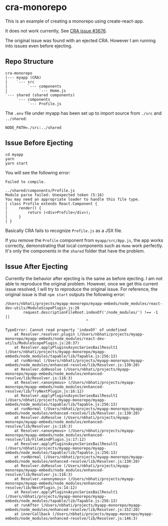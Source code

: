 cra-monorepo
============

This is an example of creating a monorepo using create-react-app.

It does not work currently,
See [CRA issue #3676](https://github.com/facebookincubator/create-react-app/issues/3676).

The original issue was found with an ejected CRA. However I am running into issues even before ejecting.

Repo Structure
--------------
    cra-monorepo
    |--- myapp (CRA)
    |    `--- src
    |         `--- components
    |              `--- Home.js
    `--- shared (shared components)
         `--- components
              `--- Profile.js

The `.env` file under myapp has been set up to import source from `./src` and `../shared`:

    NODE_PATH=./src:../shared
 
Issue Before Ejecting
---------------------
```
cd myapp
yarn
yarn start
```

You will see the following error:

    Failed to compile.
    
    ../shared/components/Profile.js
    Module parse failed: Unexpected token (5:16)
    You may need an appropriate loader to handle this file type.
    | class Profile extends React.Component {
    |     render() {
    |         return (<div>Profile</div>);
    |     }
    | }

Basically CRA fails to recognize `Profile.js` as a JSX file.

If you remove the `Profile` component from `myapp/src/App.js`, the app works correctly, demonstrating that local components such as `Home` work perfectly. It's only the components in the `shared` folder that have the problem.

Issue After Ejecting
--------------------
Currently the behavior after ejecting is the same as before ejecting. I am not able to reproduce the original problem. However, once we get this current issue resolved, I will try to reproduce the original issue. For reference, the original issue is that `npm start` outputs the following error:

    /Users/nbhati/projects/myapp-monorepo/myapp-embeds/node_modules/react-dev-utils/ModuleScopePlugin.js:28
            request.descriptionFileRoot.indexOf('/node_modules/') !== -1 ||
                                        ^
    
    TypeError: Cannot read property 'indexOf' of undefined
        at Resolver.resolver.plugin (/Users/nbhati/projects/myapp-monorepo/myapp-embeds/node_modules/react-dev-utils/ModuleScopePlugin.js:28:37)
        at Resolver.applyPluginsAsyncSeriesBailResult1 (/Users/nbhati/projects/myapp-monorepo/myapp-embeds/node_modules/tapable/lib/Tapable.js:256:13)
        at runNormal (/Users/nbhati/projects/myapp-monorepo/myapp-embeds/node_modules/enhanced-resolve/lib/Resolver.js:130:20)
        at Resolver.doResolve (/Users/nbhati/projects/myapp-monorepo/myapp-embeds/node_modules/enhanced-resolve/lib/Resolver.js:116:3)
        at Resolver.<anonymous> (/Users/nbhati/projects/myapp-monorepo/myapp-embeds/node_modules/enhanced-resolve/lib/TryNextPlugin.js:16:12)
        at Resolver.applyPluginsAsyncSeriesBailResult1 (/Users/nbhati/projects/myapp-monorepo/myapp-embeds/node_modules/tapable/lib/Tapable.js:256:13)
        at runNormal (/Users/nbhati/projects/myapp-monorepo/myapp-embeds/node_modules/enhanced-resolve/lib/Resolver.js:130:20)
        at Resolver.doResolve (/Users/nbhati/projects/myapp-monorepo/myapp-embeds/node_modules/enhanced-resolve/lib/Resolver.js:116:3)
        at Resolver.<anonymous> (/Users/nbhati/projects/myapp-monorepo/myapp-embeds/node_modules/enhanced-resolve/lib/FileKindPlugin.js:17:12)
        at Resolver.applyPluginsAsyncSeriesBailResult1 (/Users/nbhati/projects/myapp-monorepo/myapp-embeds/node_modules/tapable/lib/Tapable.js:256:13)
        at runNormal (/Users/nbhati/projects/myapp-monorepo/myapp-embeds/node_modules/enhanced-resolve/lib/Resolver.js:130:20)
        at Resolver.doResolve (/Users/nbhati/projects/myapp-monorepo/myapp-embeds/node_modules/enhanced-resolve/lib/Resolver.js:116:3)
        at Resolver.<anonymous> (/Users/nbhati/projects/myapp-monorepo/myapp-embeds/node_modules/enhanced-resolve/lib/NextPlugin.js:14:12)
        at Resolver.applyPluginsAsyncSeriesBailResult1 (/Users/nbhati/projects/myapp-monorepo/myapp-embeds/node_modules/tapable/lib/Tapable.js:256:13)
        at runAfter (/Users/nbhati/projects/myapp-monorepo/myapp-embeds/node_modules/enhanced-resolve/lib/Resolver.js:152:20)
        at innerCallback (/Users/nbhati/projects/myapp-monorepo/myapp-embeds/node_modules/enhanced-resolve/lib/Resolver.js:146:3)
